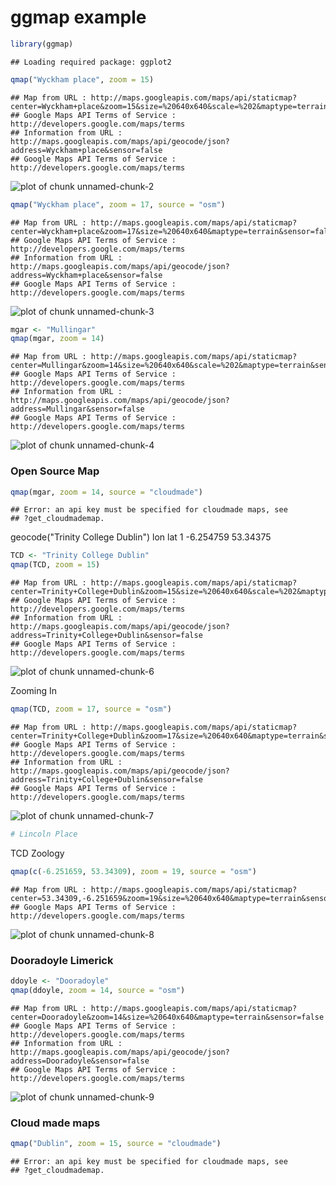 ggmap example
=====================================


```r
library(ggmap)
```

```
## Loading required package: ggplot2
```


```r
qmap("Wyckham place", zoom = 15)
```

```
## Map from URL : http://maps.googleapis.com/maps/api/staticmap?center=Wyckham+place&zoom=15&size=%20640x640&scale=%202&maptype=terrain&sensor=false
## Google Maps API Terms of Service : http://developers.google.com/maps/terms
## Information from URL : http://maps.googleapis.com/maps/api/geocode/json?address=Wyckham+place&sensor=false
## Google Maps API Terms of Service : http://developers.google.com/maps/terms
```

![plot of chunk unnamed-chunk-2](figure/unnamed-chunk-2.png) 


```r
qmap("Wyckham place", zoom = 17, source = "osm")
```

```
## Map from URL : http://maps.googleapis.com/maps/api/staticmap?center=Wyckham+place&zoom=17&size=%20640x640&maptype=terrain&sensor=false
## Google Maps API Terms of Service : http://developers.google.com/maps/terms
## Information from URL : http://maps.googleapis.com/maps/api/geocode/json?address=Wyckham+place&sensor=false
## Google Maps API Terms of Service : http://developers.google.com/maps/terms
```

![plot of chunk unnamed-chunk-3](figure/unnamed-chunk-3.png) 



```r
mgar <- "Mullingar"
qmap(mgar, zoom = 14)
```

```
## Map from URL : http://maps.googleapis.com/maps/api/staticmap?center=Mullingar&zoom=14&size=%20640x640&scale=%202&maptype=terrain&sensor=false
## Google Maps API Terms of Service : http://developers.google.com/maps/terms
## Information from URL : http://maps.googleapis.com/maps/api/geocode/json?address=Mullingar&sensor=false
## Google Maps API Terms of Service : http://developers.google.com/maps/terms
```

![plot of chunk unnamed-chunk-4](figure/unnamed-chunk-4.png) 

### Open Source Map

```r
qmap(mgar, zoom = 14, source = "cloudmade")
```

```
## Error: an api key must be specified for cloudmade maps, see
## ?get_cloudmademap.
```

geocode("Trinity College Dublin")
         lon      lat
 1 -6.254759 53.34375


```r
TCD <- "Trinity College Dublin"
qmap(TCD, zoom = 15)
```

```
## Map from URL : http://maps.googleapis.com/maps/api/staticmap?center=Trinity+College+Dublin&zoom=15&size=%20640x640&scale=%202&maptype=terrain&sensor=false
## Google Maps API Terms of Service : http://developers.google.com/maps/terms
## Information from URL : http://maps.googleapis.com/maps/api/geocode/json?address=Trinity+College+Dublin&sensor=false
## Google Maps API Terms of Service : http://developers.google.com/maps/terms
```

![plot of chunk unnamed-chunk-6](figure/unnamed-chunk-6.png) 

Zooming In

```r
qmap(TCD, zoom = 17, source = "osm")
```

```
## Map from URL : http://maps.googleapis.com/maps/api/staticmap?center=Trinity+College+Dublin&zoom=17&size=%20640x640&maptype=terrain&sensor=false
## Google Maps API Terms of Service : http://developers.google.com/maps/terms
## Information from URL : http://maps.googleapis.com/maps/api/geocode/json?address=Trinity+College+Dublin&sensor=false
## Google Maps API Terms of Service : http://developers.google.com/maps/terms
```

![plot of chunk unnamed-chunk-7](figure/unnamed-chunk-7.png) 

```r
# Lincoln Place
```

TCD Zoology

```r
qmap(c(-6.251659, 53.34309), zoom = 19, source = "osm")
```

```
## Map from URL : http://maps.googleapis.com/maps/api/staticmap?center=53.34309,-6.251659&zoom=19&size=%20640x640&maptype=terrain&sensor=false
## Google Maps API Terms of Service : http://developers.google.com/maps/terms
```

![plot of chunk unnamed-chunk-8](figure/unnamed-chunk-8.png) 

###  Dooradoyle Limerick

```r
ddoyle <- "Dooradoyle"
qmap(ddoyle, zoom = 14, source = "osm")
```

```
## Map from URL : http://maps.googleapis.com/maps/api/staticmap?center=Dooradoyle&zoom=14&size=%20640x640&maptype=terrain&sensor=false
## Google Maps API Terms of Service : http://developers.google.com/maps/terms
## Information from URL : http://maps.googleapis.com/maps/api/geocode/json?address=Dooradoyle&sensor=false
## Google Maps API Terms of Service : http://developers.google.com/maps/terms
```

![plot of chunk unnamed-chunk-9](figure/unnamed-chunk-9.png) 

### Cloud made maps

```r
qmap("Dublin", zoom = 15, source = "cloudmade")
```

```
## Error: an api key must be specified for cloudmade maps, see
## ?get_cloudmademap.
```



